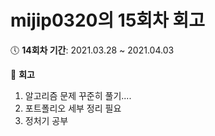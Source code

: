 # mijip0320의 15회차 회고
:clock5: **14회차 기간**: 2021.03.28 ~ 2021.04.03

:pencil: **회고**

1. 알고리즘 문제 꾸준히 풀기....
2. 포트폴리오 세부 정리 필요
3. 정처기 공부
